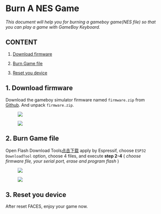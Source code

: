 # Burn A NES Game

*This document will help you for burning a gameboy game(NES file) so that you can play a game with GameBoy Keyboard.*

## CONTENT

1. [Download firmware](#1-download-firmware)

2. [Burn Game file](#2-burn-Game-file)

3. [Reset you device](#3-reset-you-device)

## 1. Download firmware

Download the gameboy simulator firmware named `firmware.zip` from [Github](https://github.com/m5stack/M5Stack-nesemu). And unpack `firmware.zip`.

<figure>
    <img src="assets/img/getting_started_pics/faces/download_from_github.png">
</figure>

<figure>
    <img src="assets/img/getting_started_pics/faces/unpack_firmware.png">
</figure>

## 2. Burn Game file

Open Flash Download Tools[点击下载](https://www.espressif.com/sites/default/files/tools/flash_download_tools_v3.6.4.rar>) apply by Espressif, choose `ESP32 DownloadTool` option, choose 4 files, and execute **step 2-4** ( *choose firmware file, your serial port, erase and program flash* )

<figure>
    <img src="assets/img/getting_started_pics/faces/chose_files.png">
</figure>

<figure>
    <img src="assets/img/getting_started_pics/faces/download_it.png">
</figure>

## 3. Reset you device

After reset FACES, enjoy your game now.
